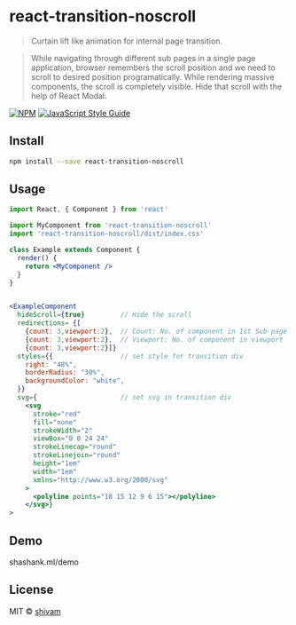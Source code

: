 # react-transition-noscroll

> Curtain lift like animation for internal page transition.

> While navigating through different sub pages in a single page application, browser remembers the scroll position and we need to scroll to desired position programatically. While rendering massive components, the scroll is completely visible. Hide that scroll with the help of React Modal.

[![NPM](https://img.shields.io/npm/v/react-transition-noscroll.svg)](https://www.npmjs.com/package/react-transition-noscroll) [![JavaScript Style Guide](https://img.shields.io/badge/code_style-standard-brightgreen.svg)](https://standardjs.com)

## Install

```bash
npm install --save react-transition-noscroll
```

## Usage

```jsx
import React, { Component } from 'react'

import MyComponent from 'react-transition-noscroll'
import 'react-transition-noscroll/dist/index.css'

class Example extends Component {
  render() {
    return <MyComponent />
  }
}
```

```jsx

<ExampleComponent 
  hideScroll={true}         // Hide the scroll
  redirections= {[
    {count: 3,viewport:2},  // Count: No. of component in 1st Sub page
    {count: 3,viewport:2},  // Viewport: No. of component in viewport
    {count: 3,viewport:2}]}
  styles={{                 // set style for transition div
    right: "48%",
    borderRadius: "30%",
    backgroundColor: "white",
  }}
  svg={                     // set svg in transition div
    <svg
      stroke="red"
      fill="none"
      strokeWidth="2"
      viewBox="0 0 24 24"
      strokeLinecap="round"
      strokeLinejoin="round"
      height="1em"
      width="1em"
      xmlns="http://www.w3.org/2000/svg"
    >
      <polyline points="18 15 12 9 6 15"></polyline>
    </svg>}
>

```

## Demo

shashank.ml/demo

## License

MIT © [shivam](https://github.com/ricku44)
